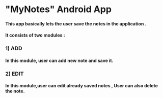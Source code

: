 # "MyNotes" Android App

#### This app basically lets the user save the notes in the application .
#### It consists of two modules :
### 1) ADD
####   In this module, user can add new note and save it.

### 2) EDIT
####   In this module,user can edit already saved notes , User can also delete the note.
